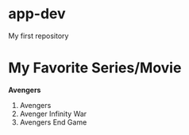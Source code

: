 # app-dev
My first repository
# My Favorite Series/Movie
**Avengers**
1. Avengers
2. Avenger Infinity War
3. Avengers End Game
